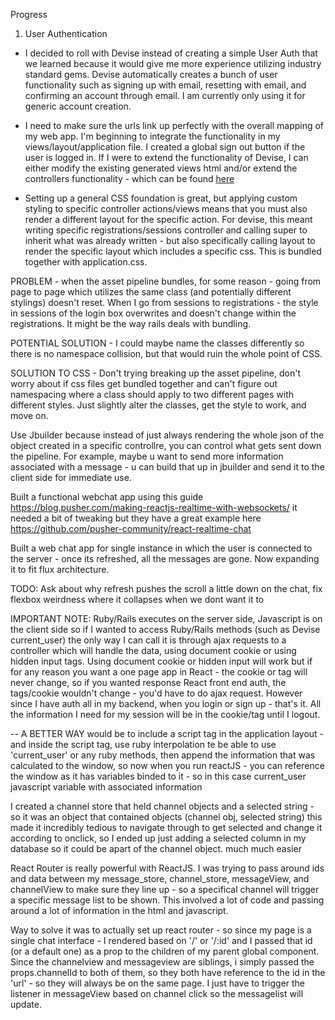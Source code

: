 Progress

1) User Authentication

* I decided to roll with Devise instead of creating a simple User Auth that we learned because it would give me more experience utilizing industry standard gems. Devise automatically creates a bunch of user functionality such as signing up with email, resetting with email, and confirming an account through email. I am currently only using it for generic account creation. 

* I need to make sure the urls link up perfectly with the overall mapping of my web app. I'm beginning to integrate the functionality in my views/layout/application file. I created a global sign out button if the user is logged in. If I were to extend the functionality of Devise, I can either modify the existing generated views html and/or extend the controllers functionality - which can be found [here](https://github.com/plataformatec/devise/tree/master/app/controllers/devise)

* Setting up a general CSS foundation is great, but applying custom styling to specific controller actions/views means that you must also render a different layout for the specific action. For devise, this meant writing specific registrations/sessions controller and calling super to inherit what was already written - but also specifically calling layout to render the specific layout which includes a specific css. This is bundled together with application.css.

PROBLEM - when the asset pipeline bundles, for some reason - going from page to page which utilizes the same class (and potentially different stylings) doesn't reset. When I go from sessions to registrations - the style in sessions of the login box overwrites and doesn't change within the registrations. It might be the way rails deals with bundling.

POTENTIAL SOLUTION - I could maybe name the classes differently so there is no namespace collision, but that would ruin the whole point of CSS.

SOLUTION TO CSS - Don't trying breaking up the asset pipeline, don't worry about if css files get bundled together and can't figure out namespacing where a class should apply to two different pages with different styles. Just slightly alter the classes, get the style to work, and move on.

Use Jbuilder because instead of just always rendering the whole json of the object created in a specific
controllre, you can control what gets sent down the pipeline. For example, maybe u want to send more information associated with a message - u can build that up in jbuilder and send it to the client side for immediate use.

Built a functional webchat app using this guide https://blog.pusher.com/making-reactjs-realtime-with-websockets/ it needed a bit of tweaking but they have a great example here https://github.com/pusher-community/react-realtime-chat

Built a web chat app for single instance in which the user is connected to the server - once its refreshed, all the messages are gone. Now expanding it to fit flux architecture.


TODO: Ask about why refresh pushes the scroll a little down on the chat, fix flexbox weirdness where it collapses when we dont want it to

IMPORTANT NOTE: Ruby/Rails executes on the server side, Javascript is on the client side so
if I wanted to access Ruby/Rails methods (such as Devise current_user) the only way I can
call it is through ajax requests to a controller which will handle the data, using document
cookie or using hidden input tags. Using document cookie or hidden input will work but if for any
reason you want a one page app in React - the cookie or tag will never change, so if you wanted
response React front end auth, the tags/cookie wouldn't change - you'd have to do ajax request.
However since I have auth all in my backend, when you login or sign up - that's it. All the 
information I need for my session will be in the cookie/tag until I logout. 

-- A BETTER WAY would be to include a script tag in the application layout - and inside the 
script tag, use ruby interpolation te be able to use 'current_user' or any ruby methods, then
append the information that was calculated to the window, so now when you run reactJS - you
can reference the window as it has variables binded to it - so in this case current_user javascript
variable with associated information


I created a channel store that held channel objects and a selected string - so it was an object that contained objects (channel obj, selected string)
this made it incredibly tedious to navigate through to get selected and change it according to onclick, so I ended up just adding a selected column
in my database so it could be apart of the channel object. much much easier

React Router is really powerful with ReactJS. I was trying to pass around ids and data between my message_store, channel_store, messageView, and channelView to make sure they line up - so a specifical channel will trigger a specific message list to be shown. This involved a lot of code and passing around a lot of 
information in the html and javascript. 

Way to solve it was to actually set up react router - so since my page is a single chat interface - I rendered based on '/' or '/:id' and I passed that id (or a default one) as a prop to the children of my parent global component. Since the channelview and messageview are siblings, i simply passed the props.channelId to both of them, so they both have reference to the id in the 'url' - so they will always be on the same page. I just have to trigger the listener in messageView based on channel click so the messagelist will update.